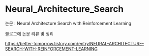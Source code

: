 # Neural_Architecture_Search

논문 : Neural Architecture Search with Reinforcement Learning

블로그에 논문 리뷰 및 정리

https://better-tomorrow.tistory.com/entry/NEURAL-ARCHITECTURE-SEARCH-WITH-REINFORCEMENT-LEARNING

